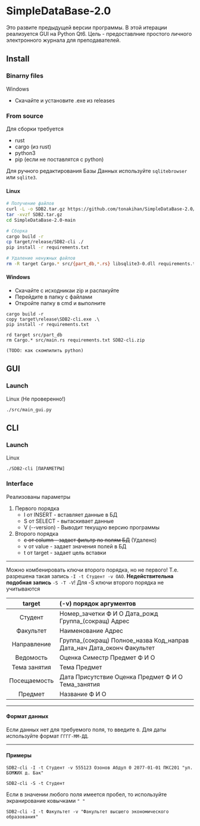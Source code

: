 # SimpleDataBase-2.0
Это развите предыдущей версии программы. В этой итерации реализуется GUI на Python Qt6. 
Цель - предоставлние простого личного электронного журнала для преподавателей. 

## Install
### Binarny files
Windows
- Скачайте и установите .exe из releases

### From source
Для сборки требуется
- rust 
- cargo (из rust)
- python3
- pip (если не поставлятся с python)

Для ручного редактирования Базы Данных используйте `sqlitebrowser` или `sqlite3`.

#### Linux
``` bash
# Получение файлов
curl -L -o SDB2.tar.gz https://github.com/tonakihan/SimpleDataBase-2.0/archive/main.tar.gz
tar -xvzf SDB2.tar.gz
cd SimpleDataBase-2.0-main

# Сборка
cargo build -r
cp target/release/SDB2-cli ./
pip install -r requirements.txt

# Удаление ненужных файлов
rm -R target Cargo.* src/{part_db,*.rs} libsqlite3-0.dll requirements.txt ../SDB2.tar.gz
```
#### Windows
- Скачайте c исходникаи zip и распакуйте
- Перейдите в папку с файлами
- Откройте папку в cmd и выполните
```
cargo build -r
copy target\release\SDB2-cli.exe .\
pip install -r requirements.txt

rd target src/part_db 
rm Cargo.* src/main.rs requirements.txt SDB2-cli.zip

(TODO: как скомпилить python)
```

## GUI
### Launch
Linux (Не проверенно!)
```
./src/main_gui.py
```

## CLI
### Launch
Linux
```
./SDB2-cli [ПАРАМЕТРЫ]
```
### Interface
Реализованы параметры
1. Первого порядка
    - I от INSERT - вставляет данные в БД
    - S от SELECT - вытаскивает данные
    - V (--version) - Выводит текущую версию программы
2. Второго порядка
    - ~~c от column - задает фильтр по полям БД~~ (Удалено)
    - v от value  - задает значения полей в БД
    - t от target - задает цель вставки
____
Можно комбенировать ключи второго порядка, но не первого! 
Т.е. разрешена такая запись `-I -t Студент -v ОАО`.
**Недействительна подобная запись** `-S -T -V`!
Для -S ключи второго порядка не учитываются

| target | (-v) порядок аргументов |
|:----:|:----|
| Студент | Номер\_зачетки Ф И О Дата\_рожд Группа\_(сокращ) Адрес|
| Факультет | Наименование Адрес |
| Направление | Группа\_(сокращ) Полное\_назва Код\_направ Дата\_нач Дата\_оконч Факультет |
| Ведомость | Оценка Симестр Предмет Ф И О |
| Тема занятия | Тема Предмет |
| Посещаемость | Дата Присутствие Оценка Предмет Ф И О Тема\_занятия|
| Предмет | Название Ф И О |
____
#### Формат данных
Если данных нет для требуемого поля, то введите `0`.
Для даты используйте формат `ГГГГ-ММ-ДД`.
____
#### Примеры
```
SDB2-cli -I -t Студент -v 555123 Озонов Абдул 0 2077-01-01 ПКС201 "ул. БОМЖИХ д. Бак"
```
```
SDB2-cli -S -t Студент
```
Если в значении любого поля имеется пробел, то используйте экранирование ковычками `" "`
```
SDB2-cli -I -t Факультет -v "Факультет высшего экономического образования"
```
